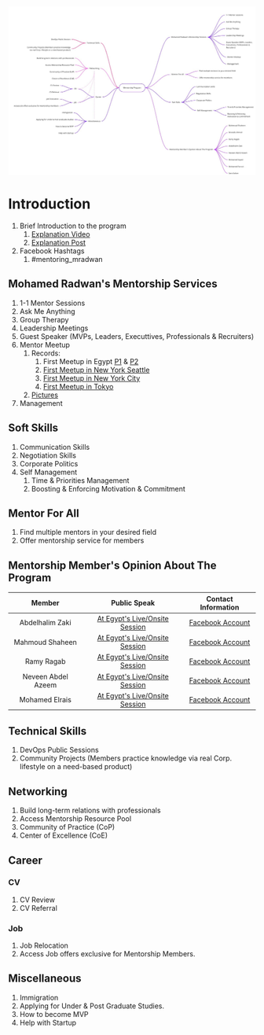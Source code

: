 ![Mindmap](../../images/mics/mentor-service/MindMap.png)

# Introduction

1. Brief Introduction to the program
   1. [Explanation Video](https://www.facebook.com/mradwandevops/videos/1227972561446478/)
   2. [Explanation Post](https://www.facebook.com/mradwandevops/posts/pfbid02Q7AihT5sYm2Xpdhq5J35wAwzzfxJmJX6JsCpga7GvDzfUmg6nm5tNrHbqZC7kkoUl?__cft__[0]=AZWCdyo7ixXZt9HJs7Uh-WUgbOKwNCdPAjO4a6c6Z6wacJ6wa4y15eYA-RdNkS8WssTOPIOIjnE088Lh_656oCE7QlK7Qi4XQjeStZRV7LeUynTxmBtnxCH1XCogT2oxqWAcezrRIh-iffyXo2mvbYZ-&__tn__=%2CO%2CP-R)
2. Facebook Hashtags
   1. #mentoring_mradwan

## Mohamed Radwan's Mentorship Services

1. 1-1 Mentor Sessions
2. Ask Me Anything
3. Group Therapy
4. Leadership Meetings
5. Guest Speaker (MVPs, Leaders, Executtives, Professionals & Recruiters)
6. Mentor Meetup
   1. Records:
      1. First Meetup in Egypt [P1](https://www.facebook.com/mradwandevops/videos/567950975291492/) & [P2](https://www.facebook.com/mradwandevops/posts/pfbid0ieEV4VxN1dFnhvPJ5JsiaafXaEGjkrMdhb3ioSaUrF4xzLjJZ4gHkzAEWrGM2vnPl)
      2. [First Meetup in New York Seattle](https://www.facebook.com/mradwandevops/videos/1055649415396756/)
      3. [First Meetup in New York City](https://www.facebook.com/mradwandevops/videos/183441394560443/)
      4. [First Meetup in Tokyo](https://www.facebook.com/reel/247701601091118)
   2. [Pictures](https://www.facebook.com/mradwandevops/posts/pfbid0ajSZu6K9w6zK2Z1aeNjc5JSYZBbGV3GoEJyZoTsydwqBvf9QaDqe6p1M8DBtt5BKl)
7. Management

## Soft Skills

1. Communication Skills
2. Negotiation Skills
3. Corporate Politics
4. Self Management
   1. Time & Priorities Management
   2. Boosting & Enforcing Motivation & Commitment

## Mentor For All

1. Find multiple mentors in your desired field
2. Offer mentorship service for members

## Mentorship Member's Opinion About The Program

|Member|Public Speak|Contact Information|
|:-:|:-:|:-:|
|Abdelhalim Zaki|[At Egypt's Live/Onsite Session](https://www.facebook.com/mradwandevops/videos/1337651403746728)| [Facebook Account](https://www.facebook.com/A.halim.zaki)|
|Mahmoud Shaheen|[At Egypt's Live/Onsite Session](https://www.facebook.com/mradwandevops/videos/3395621634021955)| [Facebook Account](https://www.facebook.com/DevMood5)|
|Ramy Ragab|[At Egypt's Live/Onsite Session](https://www.facebook.com/mradwandevops/videos/1371965133645349)| [Facebook Account](https://www.facebook.com/RamyRgb)|
|Neveen Abdel Azeem|[At Egypt's Live/Onsite Session](https://www.facebook.com/mradwandevops/videos/759234542471704)| [Facebook Account](https://www.facebook.com/neveen.abdelazeem)|
|Mohamed Elrais|[At Egypt's Live/Onsite Session](https://www.facebook.com/mradwandevops/videos/759234542471704)| [Facebook Account](https://www.facebook.com/MohamedSElrais)|
<!--Commented out until Added
|Mostafa Ahmed|[At Egypt's Live/Onsite Session]()| [Facebook Account]()|
|Mohamed Farouk|[At Egypt's Live/Onsite Session]()| [Facebook Account]()|
|Sara Sultan|[At Egypt's Live/Onsite Session]()| [Facebook Account]()|
|Mohamed Sayed|[At Egypt's Live/Onsite Session]()| [Facebook Account]()|
-->

## Technical Skills

1. DevOps Public Sessions
2. Community Projects (Members practice knowledge via real Corp. lifestyle on a need-based product)

## Networking

1. Build long-term relations with professionals
2. Access Mentorship Resource Pool
3. Community of Practice (CoP)
4. Center of Excellence (CoE)

## Career

### CV

1. CV Review
2. CV Referral

### Job

1. Job Relocation
2. Access Job offers exclusive for Mentorship Members.

## Miscellaneous

1. Immigration
2. Applying for Under & Post Graduate Studies.
3. How to become MVP
4. Help with Startup
